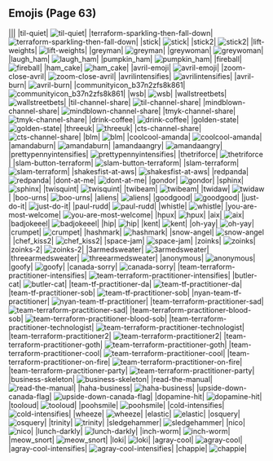 
## Emojis (Page 63)
|||
|til-quiet| ![til-quiet](/output/til-quiet.png)|
|terraform-sparkling-then-fall-down| ![terraform-sparkling-then-fall-down](/output/terraform-sparkling-then-fall-down.gif)|
|stick| ![stick](/output/stick.png)|
|stick2| ![stick2](/output/stick2.png)|
|lift-weights| ![lift-weights](/output/lift-weights.png)|
|greyman| ![greyman](/output/greyman.png)|
|greywoman| ![greywoman](/output/greywoman.png)|
|laugh_ham| ![laugh_ham](/output/laugh_ham.gif)|
|pumpkin_ham| ![pumpkin_ham](/output/pumpkin_ham.gif)|
|fireball| ![fireball](/output/fireball.jpg)|
|ham_cake| ![ham_cake](/output/ham_cake.gif)|
|avril-emoji| ![avril-emoji](/output/avril-emoji.png)|
|zoom-close-avril| ![zoom-close-avril](/output/zoom-close-avril.gif)|
|avrilintensifies| ![avrilintensifies](/output/avrilintensifies.gif)|
|avril-burn| ![avril-burn](/output/avril-burn.gif)|
|communityicon_b37n2zfs8k861| ![communityicon_b37n2zfs8k861](/output/communityicon_b37n2zfs8k861.png)|
|wsb| ![wsb](/output/wsb.png)|
|wallstreetbets| ![wallstreetbets](/output/wallstreetbets.jpg)|
|til-channel-share| ![til-channel-share](/output/til-channel-share.png)|
|mindblown-channel-share| ![mindblown-channel-share](/output/mindblown-channel-share.gif)|
|tmyk-channel-share| ![tmyk-channel-share](/output/tmyk-channel-share.gif)|
|drink-coffee| ![drink-coffee](/output/drink-coffee.gif)|
|golden-state| ![golden-state](/output/golden-state.png)|
|threeuk| ![threeuk](/output/threeuk.png)|
|cts-channel-share| ![cts-channel-share](/output/cts-channel-share.png)|
|blm| ![blm](/output/blm.png)|
|coolcool-amanda| ![coolcool-amanda](/output/coolcool-amanda.gif)|
|amandaburn| ![amandaburn](/output/amandaburn.gif)|
|amandaangry| ![amandaangry](/output/amandaangry.gif)|
|prettypennyintensifies| ![prettypennyintensifies](/output/prettypennyintensifies.gif)|
|thetriforce| ![thetriforce](/output/thetriforce.png)|
|slam-button-terraform| ![slam-button-terraform](/output/slam-button-terraform.jpg)|
|slam-terraform| ![slam-terraform](/output/slam-terraform.png)|
|shakesfist-at-aws| ![shakesfist-at-aws](/output/shakesfist-at-aws)|
|redpanda| ![redpanda](/output/redpanda.png)|
|dont-at-me| ![dont-at-me](/output/dont-at-me.png)|
|gondor| ![gondor](/output/gondor.png)|
|sphinx| ![sphinx](/output/sphinx.png)|
|twisquint| ![twisquint](/output/twisquint.png)|
|twibeam| ![twibeam](/output/twibeam.png)|
|twidaw| ![twidaw](/output/twidaw.png)|
|boo-urns| ![boo-urns](/output/boo-urns.jpg)|
|aliens| ![aliens](/output/aliens.png)|
|goodgood| ![goodgood](/output/goodgood.png)|
|just-do-it| ![just-do-it](/output/just-do-it.png)|
|paul-rudd| ![paul-rudd](/output/paul-rudd.png)|
|whistle| ![whistle](/output/whistle.png)|
|you-are-most-welcome| ![you-are-most-welcome](/output/you-are-most-welcome.png)|
|hpux| ![hpux](/output/hpux.jpg)|
|aix| ![aix](/output/aix.jpg)|
|badjokeeel| ![badjokeeel](/output/badjokeeel.png)|
|hip| ![hip](/output/hip.png)|
|kent| ![kent](/output/kent.png)|
|oh-yay| ![oh-yay](/output/oh-yay.png)|
|crumpet| ![crumpet](/output/crumpet.png)|
|hashmark| ![hashmark](/output/hashmark.jpg)|
|snow-angel| ![snow-angel](/output/snow-angel.gif)|
|chef_kiss2| ![chef_kiss2](/output/chef_kiss2.gif)|
|space-jam| ![space-jam](/output/space-jam.png)|
|zoinks| ![zoinks](/output/zoinks.png)|
|zoinks-2| ![zoinks-2](/output/zoinks-2.png)|
|3armedsweater| ![3armedsweater](/output/3armedsweater.jpg)|
|threearmedsweater| ![threearmedsweater](/output/threearmedsweater)|
|anonymous| ![anonymous](/output/anonymous.png)|
|goofy| ![goofy](/output/goofy.png)|
|canada-sorry| ![canada-sorry](/output/canada-sorry.gif)|
|team-terraform-practitioner-intensifies| ![team-terraform-practitioner-intensifies](/output/team-terraform-practitioner-intensifies.gif)|
|butler-cat| ![butler-cat](/output/butler-cat.png)|
|team-tf-practitioner-da| ![team-tf-practitioner-da](/output/team-tf-practitioner-da.png)|
|team-tf-practitioner-sob| ![team-tf-practitioner-sob](/output/team-tf-practitioner-sob.png)|
|nyan-team-tf-practitioner| ![nyan-team-tf-practitioner](/output/nyan-team-tf-practitioner.gif)|
|team-terraform-practitioner-sad| ![team-terraform-practitioner-sad](/output/team-terraform-practitioner-sad.png)|
|team-terraform-practitioner-blood-sob| ![team-terraform-practitioner-blood-sob](/output/team-terraform-practitioner-blood-sob.png)|
|team-terraform-practitioner-technologist| ![team-terraform-practitioner-technologist](/output/team-terraform-practitioner-technologist.png)|
|team-terraform-practitioner2| ![team-terraform-practitioner2](/output/team-terraform-practitioner2.png)|
|team-terraform-practitioner-goth| ![team-terraform-practitioner-goth](/output/team-terraform-practitioner-goth.gif)|
|team-terraform-practitioner-cool| ![team-terraform-practitioner-cool](/output/team-terraform-practitioner-cool.gif)|
|team-terraform-practitioner-on-fire| ![team-terraform-practitioner-on-fire](/output/team-terraform-practitioner-on-fire.gif)|
|team-terraform-practitioner-party| ![team-terraform-practitioner-party](/output/team-terraform-practitioner-party.gif)|
|business-skeleton| ![business-skeleton](/output/business-skeleton.jpg)|
|read-the-manual| ![read-the-manual](/output/read-the-manual.gif)|
|haha-business| ![haha-business](/output/haha-business.png)|
|upside-down-canada-flag| ![upside-down-canada-flag](/output/upside-down-canada-flag.png)|
|dopamine-hit| ![dopamine-hit](/output/dopamine-hit.gif)|
|tooloud| ![tooloud](/output/tooloud.png)|
|poohsmile| ![poohsmile](/output/poohsmile.png)|
|cold-intensifies| ![cold-intensifies](/output/cold-intensifies.gif)|
|wheeze| ![wheeze](/output/wheeze.png)|
|elastic| ![elastic](/output/elastic.png)|
|osquery| ![osquery](/output/osquery.png)|
|trinity| ![trinity](/output/trinity.png)|
|sledgehammer| ![sledgehammer](/output/sledgehammer.png)|
|nico| ![nico](/output/nico.png)|
|lunch-darkly| ![lunch-darkly](/output/lunch-darkly)|
|inch-worm| ![inch-worm](/output/inch-worm.png)|
|meow_snort| ![meow_snort](/output/meow_snort.png)|
|loki| ![loki](/output/loki.png)|
|agray-cool| ![agray-cool](/output/agray-cool.png)|
|agray-cool-intensifies| ![agray-cool-intensifies](/output/agray-cool-intensifies.gif)|
|chappie| ![chappie](/output/chappie.png)|